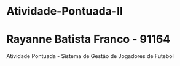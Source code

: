 # Atividade-Pontuada-II
# Rayanne Batista Franco - 91164
Atividade Pontuada - Sistema de Gestão de Jogadores de Futebol
